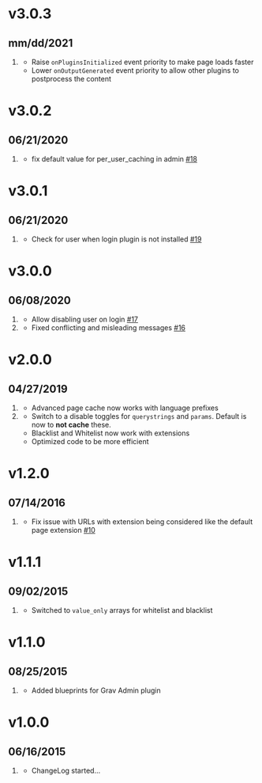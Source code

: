 # v3.0.3
## mm/dd/2021

1. [](#improved)
    * Raise `onPluginsInitialized` event priority to make page loads faster
    * Lower `onOutputGenerated` event priority to allow other plugins to postprocess the content

# v3.0.2
## 06/21/2020

1. [](#improved)
    * fix default value for per_user_caching in admin [#18](https://github.com/getgrav/grav-plugin-advanced-pagecache/pull/18)

# v3.0.1
## 06/21/2020

1. [](#bugfix)
    * Check for user when login plugin is not installed [#19](https://github.com/getgrav/grav-plugin-advanced-pagecache/issues/19)

# v3.0.0
## 06/08/2020

1. [](#new)
    * Allow disabling user on login [#17](https://github.com/getgrav/grav-plugin-advanced-pagecache/issues/17)
1. [](#improved)
    * Fixed conflicting and misleading messages [#16](https://github.com/getgrav/grav-plugin-advanced-pagecache/issues/16)

# v2.0.0
## 04/27/2019

1. [](#new)
    * Advanced page cache now works with language prefixes
1. [](#improved)
    * Switch to a disable toggles for `querystrings` and `params`. Default is now to **not cache** these.
    * Blacklist and Whitelist now work with extensions
    * Optimized code to be more efficient

# v1.2.0
## 07/14/2016

1. [](#bugfix)
    * Fix issue with URLs with extension being considered like the default page extension [#10](https://github.com/getgrav/grav-plugin-advanced-pagecache/issues/10)

# v1.1.1
## 09/02/2015

1. [](#improved)
    * Switched to `value_only` arrays for whitelist and blacklist

# v1.1.0
## 08/25/2015

1. [](#improved)
    * Added blueprints for Grav Admin plugin

# v1.0.0
## 06/16/2015

1. [](#new)
    * ChangeLog started...
